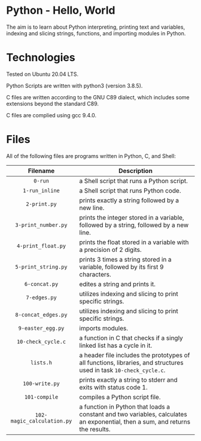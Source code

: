 # Python - Hello, World

The aim is to learn about Python interpreting, printing text and variables, indexing and slicing strings, functions, and importing modules in Python.

# Technologies

Tested on Ubuntu 20.04 LTS.

Python Scripts are written with python3 (version 3.8.5).

C files are written according to the GNU C89 dialect, which includes some extensions beyond the standard C89.

C files are complied using gcc 9.4.0.

# Files

All of the following files are programs written in Python, C, and Shell:

| Filename                   | Description
|:--------------------------:| ---------------------------------------------------------------------------------------------------
| `0-run`                    | a Shell script that runs a Python script.
| `1-run_inline`             | a Shell script that runs Python code.
| `2-print.py`               | prints exactly a string followed by a new line.
| `3-print_number.py`        | prints the integer stored in a variable, followed by a string, followed by a new line.
| `4-print_float.py`         | prints the float stored in a variable with a precision of 2 digits.
| `5-print_string.py`        | prints 3 times a string stored in a variable, followed by its first 9 characters.
| `6-concat.py`              | edites a string and prints it.
| `7-edges.py`               | utilizes indexing and slicing to print specific strings.
| `8-concat_edges.py`        | utilizes indexing and slicing to print specific strings.
| `9-easter_egg.py`          | imports modules.
| `10-check_cycle.c`         | a function in C that checks if a singly linked list has a cycle in it.
| `lists.h`                  | a header file includes the prototypes of all functions, libraries, and structures used in task `10-check_cycle.c`.
| `100-write.py`             | prints exactly a string to stderr and exits with status code 1.
| `101-compile`              | compiles a Python script file.
| `102-magic_calculation.py` | a function in Python that loads a constant and two variables, calculates an exponential, then a sum, and returns the results.
